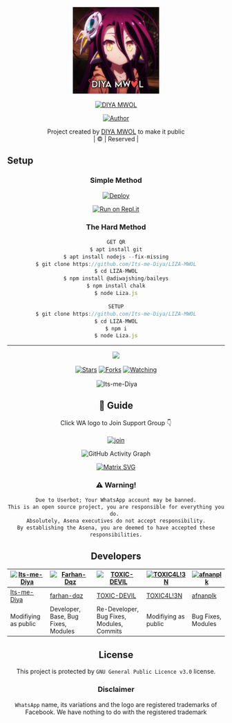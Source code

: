 
<div align="center">
  <img border-radius: 15px src="diyamwol.png"width="200" height="200"/>
  <p align="center">
    
    
<a href="#"><img title="DIYA MWOL" src="https://img.shields.io/badge/DIYA MWOL-green?colorA=%23ff0000&colorB=%23017e40&style=for-the-badge"></a>
</p>
  <p align="center">
<a href=https://github.com/Its-me-Diya"><img title="Author" src="https://img.shields.io/badge/Author-(diyamwol-diyamwol?color=blue&style=for-the-badge&logo=whatsapp"></a>
</p>
</div>
<p align="center">
Project created by <a href="https://github.com/Its-me-Diya">DIYA MWOL</a> to make it public
    <br>
       | © |
        Reserved |
    <br> 
</p>

## Setup
<div align="center">

  ### Simple Method
  
[![Deploy](https://www.herokucdn.com/deploy/button.svg)](https://heroku.com/deploy?template=https://github.com/Its-me-Diya/LIZA-MWOL) 
  
[![Run on Repl.it](https://repl.it/badge/github/quiec/whatsAlfa)](https://replit.com/@Its-me-Diya/DIYA-MWOL?v=1)
  
### The Hard Method
```js
GET QR
$ apt install git
$ apt install nodejs --fix-missing
$ git clone https://github.com/Its-me-Diya/LIZA-MWOL
$ cd LIZA-MWOL
$ npm install @adiwajshing/baileys
$ npm install chalk
$ node Liza.js
```
      
```js
SETUP
$ git clone https://github.com/Its-me-Diya/LIZA-MWOL
$ cd LIZA-MWOL
$ npm i
$ node Liza.js
```

----

  <p align="center">
  <a href="https://github.com/Its-me-Diya/LIZA-MWOL">
    
<a href="https:https://github.com/Its-me-Diya?tab=followers">
<img src="https://img.shields.io/github/repo-size/Its-me-Diya/LIZA-MWOL?color=green&label=Repo%20total%20size&style=plastic">
<p align="center">
<a href="https://github.com/Its-me-Diya/followers"
<img title="Followers" src="https://img.shields.io/github/followers/Its-me-Diya?color=blue&style=flat-square"></a>
<a href="https://github.com/Its-me-Diya/LIZA-MWOL/stargazers/"><img title="Stars" src="https://img.shields.io/github/stars/Its-me-Diya/LIZA-MWOL?color=blue&style=flat-square"></a>
<a href="https://github.com/Its-me-Diya/LIZA-MWOL/network/members"><img title="Forks" src="https://img.shields.io/github/forks/Its-me-Diya/LIZA-MWOL?color=blue&style=flat-square"></a>
<a href="https://github.com/Its-me-Diya/LIZA-MWOL/watchers"><img title="Watching" src="https://img.shields.io/github/watchers/Its-me-Diya/LIZA-MWOL?label=Watchers&color=blue&style=flat-square"></a>
</p>

<p align="center">
<p>&nbsp;<img align="center" src="https://github-readme-stats.vercel.app/api?username=Its-me-Diya&show_icons=true&theme=dark&locale=en" alt="Its-me-Diya" /></p>
    
## 📢 Guide
Click WA logo to Join Support Group 👇
    <br>
<br>
  [![join](https://github.com/Its-me-Diya/LIZA-MWOL/blob/master/WhatsAsena.png)](https://chat.whatsapp.com/KmKMc9uEYyWGpJZw2QnmIZ)
  <div align="center">
       
  ![GitHub Activity Graph](https://activity-graph.herokuapp.com/graph?username=Its-me-Diya&bg_color=000000&color=4fff67&line=4fff67&point=ffffff&area=true&hide_border=true)
  </div>
 
  
  [![Matrix SVG](https://raw.githubusercontent.com/rodrigograca31/rodrigograca31/master/matrix.svg)](https://chat.whatsapp.com/BRPbS6JHUoCE480MpLLM5z)
                     
### ⚠️ Warning! 
```
Due to Userbot; Your WhatsApp account may be banned.
This is an open source project, you are responsible for everything you do. 
Absolutely, Asena executives do not accept responsibility.
By establishing the Asena, you are deemed to have accepted these responsibilities.
```

## Developers
  <div align="center">
    
[![Its-me-Diya](https://github.com/Its-me-Diya.png?size=100)](https://github.com/Its-me-Diya) | [![Farhan-Dqz](https://github.com/farhan-dqz.png?size=100)](https://github.com/farhan-dqz) | [![TOXIC-DEVIL](https://github.com/TOXIC-DEVIL.png?size=100)](https://github.com/TOXIC-DEVIL) |  [![TOXIC4L!3N](https://github.com/Alien-alfa.png?size=100)](https://github.com/AI-VIKI) | [![afnanplk](https://github.com/afnanplk.png?size=100)](https://github.com/afnanplk) 
----|----|----|----|----
[Its-me-Diya](https://github.com/Its-me-Diya) | [farhan-dqz](https://github.com/farhan-dqz) | [TOXIC-DEVIL](https://github.com/TOXIC-DEVIL) | [TOXIC4L!3N](https://github.com/AI-VIKI) | [afnanplk](https://github.com/afnanplk) 
Modifiying as public | Developer, Base, Bug Fixes, Modules| Re-Developer, Bug Fixes, Modules, Commits |  Modifiying  as   public | Bug Fixes, Modules 
  </div>
    


## License
This project is protected by `GNU General Public Licence v3.0` license.

### Disclaimer
`WhatsApp` name, its variations and the logo are registered trademarks of Facebook. We have nothing to do with the registered trademark
